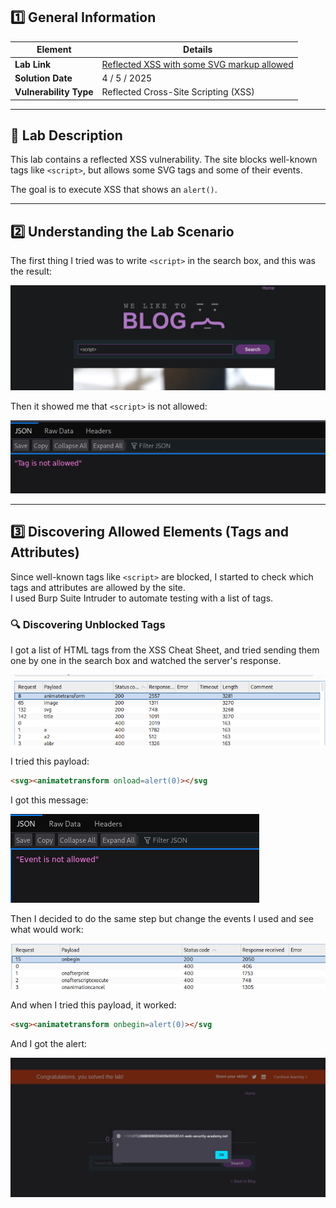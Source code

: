 ## 1️⃣ General Information

|Element|Details|
|---|---|
|**Lab Link**|[Reflected XSS with some SVG markup allowed](https://portswigger.net/web-security/cross-site-scripting/contexts/lab-some-svg-markup-allowed)|
|**Solution Date**|4 / 5 / 2025|
|**Vulnerability Type**|Reflected Cross-Site Scripting (XSS)|

---

## 🔰 Lab Description

This lab contains a reflected XSS vulnerability. The site blocks well-known tags like `<script>`, but allows some SVG tags and some of their events.

The goal is to execute XSS that shows an `alert()`.

---

## 2️⃣ Understanding the Lab Scenario

The first thing I tried was to write `<script>` in the search box, and this was the result:

![Pasted image](../images/Pasted%20image%2020250504010910.png)

Then it showed me that `<script>` is not allowed:

![Pasted image](../images/Pasted%20image%2020250504012241.png)

---

## 3️⃣ Discovering Allowed Elements (Tags and Attributes)

Since well-known tags like `<script>` are blocked, I started to check which tags and attributes are allowed by the site.  
I used Burp Suite Intruder to automate testing with a list of tags.

### 🔍 Discovering Unblocked Tags

I got a list of HTML tags from the XSS Cheat Sheet, and tried sending them one by one in the search box and watched the server's response.

![Pasted image](../images/Pasted%20image%2020250504012635.png)

I tried this payload:

```html
<svg><animatetransform onload=alert(0)></svg
```

I got this message:

![Pasted image](../images/Pasted%20image%2020250504012756.png)

Then I decided to do the same step but change the events I used and see what would work:

![Pasted image](../images/Pasted%20image%2020250504012831.png)

And when I tried this payload, it worked:

```html
<svg><animatetransform onbegin=alert(0)></svg
```

And I got the alert:

![Pasted image](../images/Pasted%20image%2020250504012931.png) 